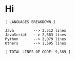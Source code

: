 # Hi

 <!-- LANGUAGES BREAKDOWN START -->
```
[ LANGUAGES BREAKDOWN ]

Java         --> 3,512 lines
JavaScript   --> 2,683 lines
Python       --> 2,079 lines
Others       --> 1,595 lines

[ TOTAL LINES OF CODE: 9,869 ]
```
 <!-- LANGUAGES BREAKDOWN END -->
